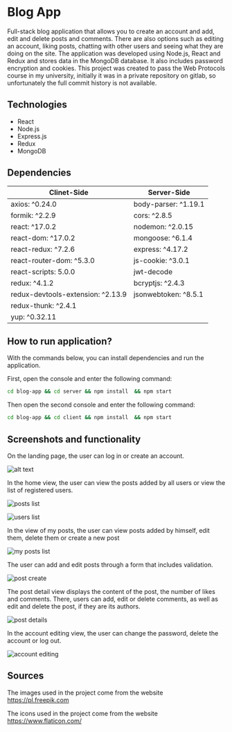 # Blog App
Full-stack blog application that allows you to create an account and add, edit and delete posts and comments. There are also options such as editing an account, liking posts, chatting with other users and seeing what they are doing on the site. The application was developed using Node.js, React and Redux and stores data in the MongoDB database. It also includes password encryption and cookies.
This project was created to pass the Web Protocols course in my university, initially it was in a private repository on gitlab, so unfortunately the full commit history is not available.

## Technologies

- React
- Node.js
- Express.js
- Redux
- MongoDB

## Dependencies

| Clinet-Side | Server-Side |
| ------ | ------ |
| axios: ^0.24.0 | body-parser: ^1.19.1 |
| formik: ^2.2.9 | cors: ^2.8.5 |
| react: ^17.0.2 | nodemon: ^2.0.15 |
| react-dom: ^17.0.2 | mongoose: ^6.1.4 |
| react-redux: ^7.2.6 | express: ^4.17.2 |
| react-router-dom: ^5.3.0 | js-cookie: ^3.0.1 |
| react-scripts: 5.0.0 | jwt-decode |
| redux: ^4.1.2 | bcryptjs: ^2.4.3 |
| redux-devtools-extension: ^2.13.9 | jsonwebtoken: ^8.5.1 |
| redux-thunk: ^2.4.1 |  |
| yup: ^0.32.11 |  |


## How to run application?
With the commands below, you can install dependencies and run the application.

First, open the console and enter the following command:

```sh
cd blog-app && cd server && npm install  && npm start 
```

Then open the second console and enter the following command:

```sh
cd blog-app && cd client && npm install  && npm start 
```

## Screenshots and functionality
On the landing page, the user can log in or create an account.

![alt text]()

In the home view, the user can view the posts added by all users or view the list of registered users.

![posts list]()

![users list]()

In the view of my posts, the user can view posts added by himself, edit them, delete them or create a new post

![my posts list]()

The user can add and edit posts through a form that includes validation.

![post create]()

The post detail view displays the content of the post, the number of likes and comments. There, users can add, edit or delete comments, as well as edit and delete the post, if they are its authors.

![post details]()

In the account editing view, the user can change the password, delete the account or log out.

![account editing]()

## Sources

The images used in the project come from the website 
https://pl.freepik.com

The icons used in the project come from the website 
https://www.flaticon.com/
